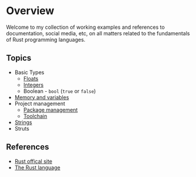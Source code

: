 # Overview

Welcome to my collection of working examples and references to documentation, social media, etc, on all matters related to the fundamentals of Rust programming languages.

## Topics

* Basic Types
    * [Floats](./floats/src/main.rs)
    * [Integers](./integers/src/main.rs)
    * Boolean - `bool` (`true` or `false`)
* [Memory and variables](./memory/doc.md)
* Project management
    * [Package management](./project/package.md)
    * [Toolchain](./project/tools.md)
* [Strings](./string/doc.md)
* Struts

## References

* [Rust offical site](https://www.rust-lang.org/)
* [The Rust language](https://doc.rust-lang.org/book/title-page.html)